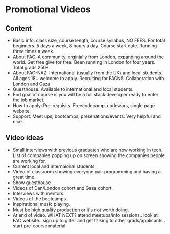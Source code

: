 # Promotional Videos

## Content

*  Basic info: class size, course length, course syllabus, NO FEES. For total beginners. 5 days a week, 8 hours a day. Course start date. Running three times a week.
*  About FAC. A community, orginially from London, expanding around the world. Get free give for free. Been running in London for four years. Total grads 250+.
*  About FAC-NAZ: International (usually from the UK) and local students. All ages 18+ welcome to apply. Recruiting for FACN5. Collaboration with London and Gaza.
*  Guesthouse: Available to international and local students.
*  End goal of course is you will be a full stack developer ready to enter the job market.
*  How to apply: Pre-requisits. Freecodecamp, codewars, single page website.
*  Support: Meet ups, bootcamps, presenations/events. Very helpful and nice.

## Video ideas
* Small interviews with previous graduates who are now working in tech. List of companies popping up on screen showing the companies people are working for.
* Current local and internaional students
* Video of classroom showing everyone pair programming and having a great time.
* Show guesthouse
* Videos of Dan/London cohort and Gaza cohort.
* Interviews with mentors.
* Videos of the bootcamps.
* Inspirational music playing.
* Must be high quality production or it's not worth doing.
* At end of video. WHAT NEXT? attend meetups/info sessions.. look at FAC website.. sign up to gitter and get talking to other grads/applicants.. start pre-course material.
